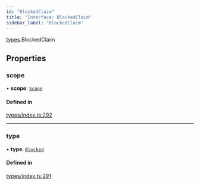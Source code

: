 ```yaml
---
id: "BlockedClaim"
title: "Interface: BlockedClaim"
sidebar_label: "BlockedClaim"
---
```


[types](../../../modules/Types/Types.md).BlockedClaim

## Properties

### scope

• **scope**: [`Scope`](../Scope/Scope.md)

#### Defined in

[types/index.ts:292](https://github.com/PolymeshAssociation/polymesh-sdk/blob/daafaa68f/src/types/index.ts#L292)

___

### type

• **type**: [`Blocked`](../../../enums/Types/ClaimType/ClaimType.md#blocked)

#### Defined in

[types/index.ts:291](https://github.com/PolymeshAssociation/polymesh-sdk/blob/daafaa68f/src/types/index.ts#L291)
